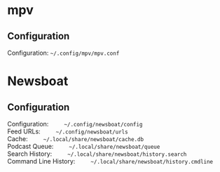 # mpv
## Configuration 
Configuration: ```~/.config/mpv/mpv.conf```

# Newsboat
## Configuration
Configuration:&nbsp;&nbsp;&nbsp;&nbsp;&nbsp;&nbsp;&nbsp;&nbsp;&nbsp;```~/.config/newsboat/config```  
Feed URLs:&nbsp;&nbsp;&nbsp;&nbsp;&nbsp;&nbsp;&nbsp;&nbsp;&nbsp;```~/.config/newsboat/urls```  
Cache:&nbsp;&nbsp;&nbsp;&nbsp;&nbsp;&nbsp;&nbsp;&nbsp;&nbsp;```~/.local/share/newsboat/cache.db```  
Podcast Queue:&nbsp;&nbsp;&nbsp;&nbsp;&nbsp;&nbsp;&nbsp;&nbsp;&nbsp;```~/.local/share/newsboat/queue```  
Search History:&nbsp;&nbsp;&nbsp;&nbsp;&nbsp;&nbsp;&nbsp;&nbsp;&nbsp;```~/.local/share/newsboat/history.search```  
Command Line History:&nbsp;&nbsp;&nbsp;&nbsp;&nbsp;&nbsp;&nbsp;&nbsp;&nbsp;```~/.local/share/newsboat/history.cmdline```
